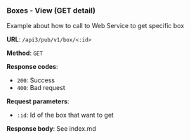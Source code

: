 ### Boxes - View (GET detail)

Example about how to call to Web Service to get specific box

**URL**: `/api3/pub/v1/box/<:id>`

**Method**: `GET`

**Response codes**: 
* `200`: Success
* `400`: Bad request
  
**Request parameters**:
* `:id`: Id of the box that want to get
  
**Response body**:
See index.md